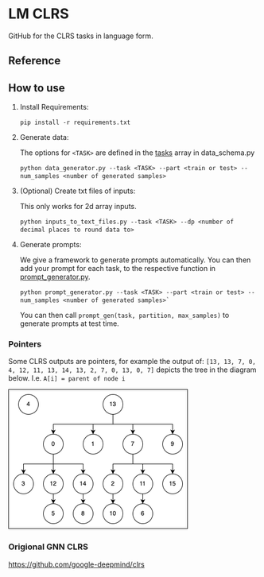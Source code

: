# LM CLRS
GitHub for the CLRS tasks in language form.

## Reference

## How to use
1. Install Requirements:

    ```SHELL
    pip install -r requirements.txt
    ```

2. Generate data:
   
   The options for `<TASK>` are defined in the [tasks](./data_schema.py#L33) array in data_schema.py
    ```SHELL
    python data_generator.py --task <TASK> --part <train or test> --num_samples <number of generated samples>
    ```

4. (Optional) Create txt files of inputs:

    This only works for 2d array inputs.
    ```SHELL
    python inputs_to_text_files.py --task <TASK> --dp <number of decimal places to round data to>
    ```

5. Generate prompts:

    We give a framework to generate prompts automatically. You can then add your prompt for each task, to the respective function in [prompt_generator.py](./prompt_generator.py).
    ```SHELL
    python prompt_generator.py --task <TASK> --part <train or test> --num_samples <number of generated samples>`
    ```

    You can then call `prompt_gen(task, partition, max_samples)` to generate prompts at test time.

### Pointers
Some CLRS outputs are pointers, for example the output of: `[13, 13, 7, 0, 4, 12, 11, 13, 14, 13, 2, 7, 0, 13, 0, 7]` depicts the tree in the diagram below. I.e. `A[i] = parent of node i`

![pointer diagram](./pointer_diagram.png)

### Origional GNN CLRS
https://github.com/google-deepmind/clrs
